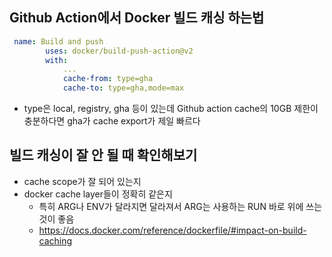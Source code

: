 ## Github Action에서 Docker 빌드 캐싱 하는법
```yaml
 name: Build and push
        uses: docker/build-push-action@v2
        with:
            ...
            cache-from: type=gha
            cache-to: type=gha,mode=max
```
- type은 local, registry, gha 등이 있는데 Github action cache의 10GB 제한이 충분하다면 gha가 cache export가 제일 빠르다
## 빌드 캐싱이 잘 안 될 때 확인해보기
- cache scope가 잘 되어 있는지
- docker cache layer들이 정확히 같은지
    - 특히 ARG나 ENV가 달라지면 달라져서 ARG는 사용하는 RUN 바로 위에 쓰는것이 좋음
    - https://docs.docker.com/reference/dockerfile/#impact-on-build-caching